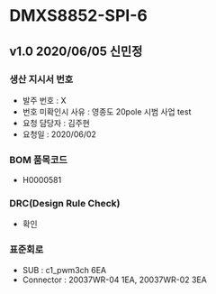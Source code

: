 # DMXS8852-SPI-6

## v1.0 2020/06/05 신민정

### 생산 지시서 번호
* 발주 번호 : X
* 번호 미확인시 사유 : 영종도 20pole 시범 사업 test
* 요청 담당자 : 김주현
* 요청일 : 2020/06/02

###  BOM 품목코드
* H0000581

### DRC(Design Rule Check)
* 확인

### 표준회로
* SUB : c1_pwm3ch 6EA
* Connector : 20037WR-04 1EA, 20037WR-02 3EA 